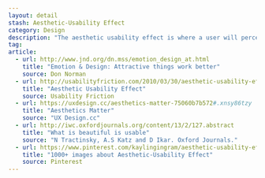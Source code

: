 ```yaml
---
layout: detail
stash: Aesthetic-Usability Effect
category: Design
description: "The aesthetic usability effect is where a user will perceive an attractive product as easier to use than an ugly one."
tag:
article:
  - url: http://www.jnd.org/dn.mss/emotion_design_at.html
    title: "Emotion & Design: Attractive things work better"
    source: Don Norman
  - url: http://usabilityfriction.com/2010/03/30/aesthetic-usability-effect/
    title: "Aesthetic Usability Effect"
    source: Usability Friction
  - url: https://uxdesign.cc/aesthetics-matter-75060b7b572#.xnsy86tzy
    title: "Aesthetics Matter"
    source: "UX Design.cc"
  - url: http://iwc.oxfordjournals.org/content/13/2/127.abstract
    title: "What is beautiful is usable"
    source: "N Tractinsky, A.S Katz and D Ikar. Oxford Journals."
  - url: https://www.pinterest.com/kaylingingram/aesthetic-usability-effect/
    title: "1000+ images about Aesthetic-Usability Effect"
    source: Pinterest
---
```

